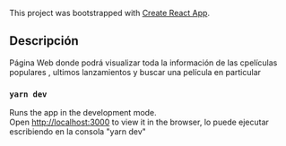 This project was bootstrapped with [Create React App](https://github.com/facebook/create-react-app).

## Descripción

Página Web donde podrá visualizar toda la información de las cpelículas populares , ultimos lanzamientos  y buscar una película en particular

### `yarn dev`

Runs the app in the development mode.<br />
Open [http://localhost:3000](http://localhost:3000) to view it in the browser, lo puede ejecutar escribiendo en la consola "yarn dev"




